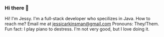 ### Hi there 👋


Hi! I'm Jessy. I'm a full-stack developer who specilizes in Java. How to reach me? Email me at jessicarkinsman@gmail.com Pronouns: They/Them. Fun fact: I play piano to destress. I'm not very good, but I love doing it.
